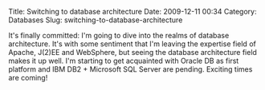 Title: Switching to database architecture
Date: 2009-12-11 00:34
Category: Databases
Slug: switching-to-database-architecture

It's finally committed: I'm going to dive into the realms of database
architecture. It's with some sentiment that I'm leaving the expertise
field of Apache, J(2)EE and WebSphere, but seeing the database
architecture field makes it up well. I'm starting to get acquainted with
Oracle DB as first platform and IBM DB2 + Microsoft SQL Server are
pending. Exciting times are coming!
